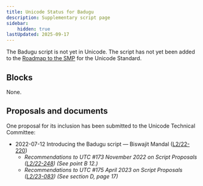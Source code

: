 ```yaml
---
title: Unicode Status for Badugu
description: Supplementary script page
sidebar:
    hidden: true
lastUpdated: 2025-09-17
---
```


The Badugu script is not yet in Unicode. The script has not yet been added to the [Roadmap to the SMP](http://www.unicode.org/roadmaps/smp/) for the Unicode Standard.

## Blocks

None.

## Proposals and documents

One proposal for its inclusion has been submitted to the Unicode Technical Committee:
- 2022-07-12 Introducing the Badugu script — Biswajit Mandal ([L2/22-220](http://www.unicode.org/cgi-bin/GetMatchingDocs.pl?L2/22-220))
  - _Recommendations to UTC #173 November 2022 on Script Proposals ([L2/22-248](https://www.unicode.org/cgi-bin/GetMatchingDocs.pl?L2/22-248)) (See point B 12.)_
  - _Recommendations to UTC #175 April 2023 on Script Proposals ([L2/23-083](https://www.unicode.org/cgi-bin/GetMatchingDocs.pl?L2/23-083)) (See section D, page 17)_
